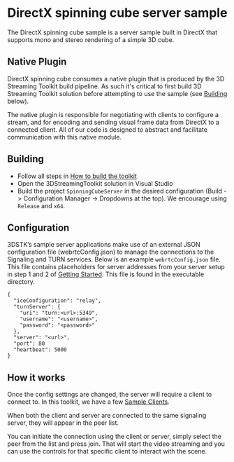 # DirectX spinning cube server sample
The DirectX spinning cube sample is a server sample built in DirectX that supports mono and stereo rendering of a simple 3D cube.

## Native Plugin

DirectX spinning cube consumes a native plugin that is produced by the 3D Streaming Toolkit build pipeline. As such it's critical to first build 3D Streaming Toolkit solution before attempting to use the sample (see [Building](#building) below). 

The native plugin is responsible for negotiating with clients to configure a stream, and for encoding and sending visual frame data from DirectX to a connected client. All of our code is designed to abstract and facilitate communication with this native module.

## Building

+ Follow all steps in [How to build the toolkit](https://3dstreamingtoolkit.github.io/docs-3dstk/#how-to-build-the-toolkit)
+ Open the 3DStreamingToolkit solution in Visual Studio
+ Build the project `SpinningCubeServer` in the desired configuration (Build -> Configuration Manager -> Dropdowns at the top). We encourage using `Release` and `x64`.

## Configuration

3DSTK’s sample server applications make use of an external JSON configuration file (webrtcConfig.json) to manage the connections to the Signaling and TURN services. Below is an example `webrtcConfig.json` file. This file contains placeholders for server addresses from your server setup in step 1 and 2 of [Getting Started](https://3dstreamingtoolkit.github.io/docs-3dstk/#getting-started). This file is found in the executable directory.
```
{
  "iceConfiguration": "relay",
  "turnServer": {
    "uri": "turn:<url>:5349",
    "username": "<username>",
    "password": "<password>"
  },
  "server": "<url>",
  "port": 80
  "heartbeat": 5000
}
```

## How it works

Once the config settings are changed, the server will require a client to connect to. In this toolkit, we have a few [Sample Clients](https://github.com/3DStreamingToolkit/3DStreamingToolkit/tree/master/Samples/Client). 

When both the client and server are connected to the same signaling server, they will appear in the peer list. 

You can initiate the connection using the client or server, simply select the peer from the list and press join. That will start the video streaming and you can use the controls for that specific client to interact with the scene. 


